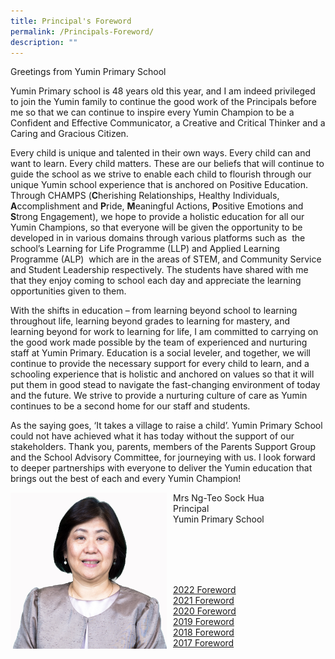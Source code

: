 ```yaml
---
title: Principal's Foreword
permalink: /Principals-Foreword/
description: ""
---
```

Greetings from Yumin Primary School

Yumin Primary school is 48 years old this year, and I am indeed privileged to join the Yumin family to continue the good work of the Principals before me so that we can continue to inspire every Yumin Champion to be a Confident and Effective Communicator, a Creative and Critical Thinker and a Caring and Gracious Citizen.

Every child is unique and talented in their own ways. Every child can and want to learn. Every child matters. These are our beliefs that will continue to guide the school as we strive to enable each child to flourish through our unique Yumin school experience that is anchored on Positive Education. Through CHAMPS (**C**herishing Relationships, Healthy Individuals, **A**ccomplishment and **P**ride, **M**eaningful Actions, **P**ositive Emotions and **S**trong Engagement), we hope to provide a holistic education for all our Yumin Champions, so that everyone will be given the opportunity to be developed in in various domains through various platforms such as &nbsp;the school’s Learning for Life Programme (LLP) and Applied Learning Programme (ALP)&nbsp; which are in the areas of STEM, and Community Service and Student Leadership respectively. The students have shared with me that they enjoy coming to school each day and appreciate the learning opportunities given to them.

With the shifts in education – from learning beyond school to learning throughout life, learning beyond grades to learning for mastery, and learning beyond for work to learning for life, I am committed to carrying on the good work made possible by the team of experienced and nurturing staff at Yumin Primary. Education is a social leveler, and together, we will continue to provide the necessary support for every child to learn, and a schooling experience that is holistic and anchored on values so that it will put them in good stead to navigate the fast-changing environment of today and the future. We strive to provide a nurturing culture of care as Yumin continues to be a second home for our staff and students.

As the saying goes, ‘It takes a village to raise a child’. Yumin Primary School could not have achieved what it has today without the support of our stakeholders. Thank you, parents, members of the Parents Support Group and the School Advisory Committee, for journeying with us. I look forward to deeper partnerships with everyone to deliver the Yumin education that brings out the best of each and every Yumin Champion!

<img src="images/mrs%20ng-teo%20sock%20hua%20(for%20website)%20v2.jpg" style="width:250px;height:250px;margin-right:10px;" align="left">


Mrs Ng-Teo Sock Hua <br>
Principal  
Yumin Primary School

<br>
<br>
<br>
<br>

[2022 Foreword](/files/2022%20foreword.pdf)<br>
[2021 Foreword](/files/2021%20Principals%20Foreword.pdf)<br>
[2020 Foreword](/files/2020%20Foreword.pdf)<br>
[2019 Foreword](/files/2019%20Forward.pdf)<br>
[2018 Foreword](/files/2018%20Foreword.pdf)<br>
[2017 Foreword](/files/2017%20Foreword.pdf)